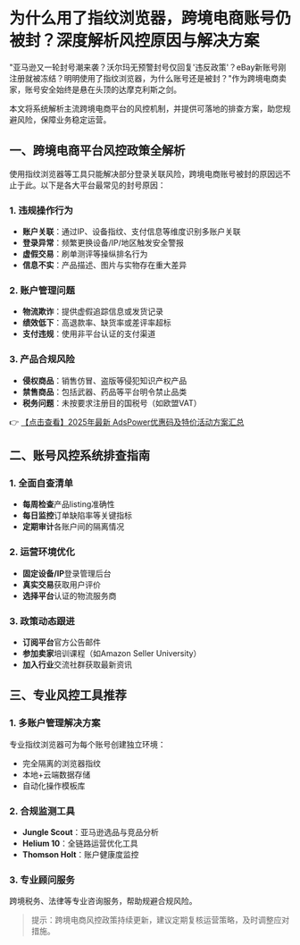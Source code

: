# 为什么用了指纹浏览器，跨境电商账号仍被封？深度解析风控原因与解决方案

"亚马逊又一轮封号潮来袭？沃尔玛无预警封号仅回复'违反政策'？eBay新账号刚注册就被冻结？明明使用了指纹浏览器，为什么账号还是被封？"作为跨境电商卖家，账号安全始终是悬在头顶的达摩克利斯之剑。

本文将系统解析主流跨境电商平台的风控机制，并提供可落地的排查方案，助您规避风险，保障业务稳定运营。

## 一、跨境电商平台风控政策全解析

使用指纹浏览器等工具只能解决部分登录关联风险，跨境电商账号被封的原因远不止于此。以下是各大平台最常见的封号原因：

### 1. 违规操作行为
- **账户关联**：通过IP、设备指纹、支付信息等维度识别多账户关联
- **登录异常**：频繁更换设备/IP/地区触发安全警报
- **虚假交易**：刷单测评等操纵排名行为
- **信息不实**：产品描述、图片与实物存在重大差异

### 2. 账户管理问题
- **物流欺诈**：提供虚假追踪信息或发货记录
- **绩效低下**：高退款率、缺货率或差评率超标
- **支付违规**：使用非平台认证的支付渠道

### 3. 产品合规风险
- **侵权商品**：销售仿冒、盗版等侵犯知识产权产品
- **禁售商品**：包括武器、药品等平台明令禁止品类
- **税务问题**：未按要求注册目的国税号（如欧盟VAT）

👉 [【点击查看】2025年最新 AdsPower优惠码及特价活动方案汇总](https://bit.ly/adspower_free)

## 二、账号风控系统排查指南

### 1. 全面自查清单
- **每周检查**产品listing准确性
- **每日监控**订单缺陷率等关键指标
- **定期审计**各账户间的隔离情况

### 2. 运营环境优化
- **固定设备/IP**登录管理后台
- **真实交易**获取用户评价
- **选择平台**认证的物流服务商

### 3. 政策动态跟进
- **订阅平台**官方公告邮件
- **参加卖家**培训课程（如Amazon Seller University）
- **加入行业**交流社群获取最新资讯

## 三、专业风控工具推荐

### 1. 多账户管理解决方案
专业指纹浏览器可为每个账号创建独立环境：
- 完全隔离的浏览器指纹
- 本地+云端数据存储
- 自动化操作模板库

### 2. 合规监测工具
- **Jungle Scout**：亚马逊选品与竞品分析
- **Helium 10**：全链路运营优化工具
- **Thomson Holt**：账户健康度监控

### 3. 专业顾问服务
跨境税务、法律等专业咨询服务，帮助规避合规风险。

> 提示：跨境电商风控政策持续更新，建议定期复核运营策略，及时调整应对措施。